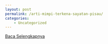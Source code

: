 ```yaml
---
layout: post
permalink: /arti-mimpi-terkena-sayatan-pisau/
categories:
    - Uncategorized
---
```


[Baca Selengkapnya](/08)